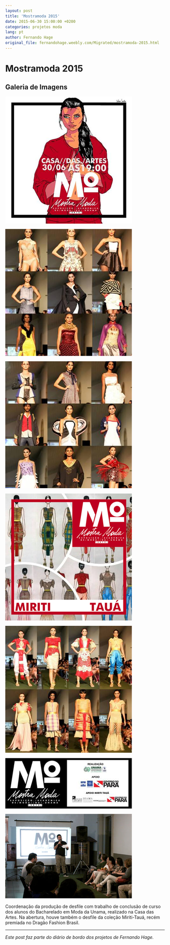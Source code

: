 ```yaml
---
layout: post
title: 'Mostramoda 2015'
date: 2015-06-30 15:00:00 +0200
categories: projetos moda
lang: pt
author: Fernando Hage
original_file: fernandohage.weebly.com/Migrated/mostramoda-2015.html
---
```


# Mostramoda 2015

## Galeria de Imagens

![Mostramoda 2015](/assets/images/mostramoda-2015-01.jpg)

![Mostramoda 2015](/assets/images/mostramoda-2015-02.jpg)

![Mostramoda 2015](/assets/images/mostramoda-2015-03.jpg)

![Mostramoda 2015](/assets/images/mostramoda-2015-04.jpg)

![Mostramoda 2015](/assets/images/mostramoda-2015-05.jpg)

![Mostramoda 2015](/assets/images/mostramoda-2015-06.jpg)

![Mostramoda 2015](/assets/images/mostramoda-2015-07.jpg)

Coordenação da produção de desfile com trabalho de conclusão de curso dos alunos do Bacharelado em Moda da Unama, realizado na Casa das Artes. Na abertura, houve também o desfile da coleção Miriti-Tauá, recém premiada no Dragão Fashion Brasil.

---

*Este post faz parte do diário de bordo dos projetos de Fernando Hage.*